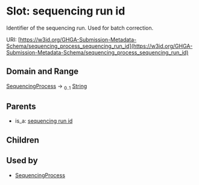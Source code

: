 
# Slot: sequencing run id


Identifier of the sequencing run. Used for batch correction.

URI: [https://w3id.org/GHGA-Submission-Metadata-Schema/sequencing_process_sequencing_run_id](https://w3id.org/GHGA-Submission-Metadata-Schema/sequencing_process_sequencing_run_id)


## Domain and Range

[SequencingProcess](SequencingProcess.md) &#8594;  <sub>0..1</sub> [String](types/String.md)

## Parents

 *  is_a: [sequencing run id](sequencing_run_id.md)

## Children


## Used by

 * [SequencingProcess](SequencingProcess.md)
